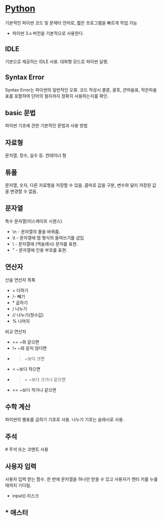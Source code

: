 # [Python](https://github.com/11618nathan/Python) 

기본적인 파이썬 코드 및 문제터 언어로, 짧은 프로그램을 빠르게 작업 가능

* 파이썬 3.x 버전을 기본적으로 사용한다.

## IDLE

기본으로 제공하는 IDLE 사용.
대화형 모드로 파이썬 실행.

## Syntax Error

Syntax Error는 파이썬의 일반적인 오류. 
코드 작성시 콜론, 괄호, 큰따옴표, 작은따옴표를 포함하여 단어의 철자까지 정확히 사용하는지를 확인.

## basic 문법

파이썬 기초에 관한 기본적인 문법과 사용 방법

## 자료형

문자열, 정수, 실수 등. 컨테이너 형

## 튜플

문자열, 숫자, 다른 자료형을  저장할 수 있음. 콤마로 값을 구분, 변수와 달리 저장된 값을 변경할 수 없음.

## 문자열

특수 문자열(이스케이프 시퀀스) 
* \n - 문자열의 줄을 바꿔줌.
* \t - 문자열에 탭 형식의 들여쓰기를 삽입
* \\ - 문자열에 \(역슬래시) 문자를 표현.
* \" - 문자열에 인용 부호를 표현.

## 연산자

산술 연산자 목록
* \+ 더하기
* /- 빼기
* \* 곱하기
* / 나누기
* // 나누기(정수값)
* % 나머지

비교 연산자
* == ~와 같으면
* != ~와 같지 않다면
* > ~보다 크면
* < ~보다 작으면
* >= ~보다 크거나 같으면
* <= ~보다 작거나 같으면

## 수학 계산

파이썬의 별표를 곱하기 기호로 사용.
나누기 기호는 슬래시로 사용.



## 주석
\# 주석 또는 코멘트 사용

## 사용자 입력
사용자 입력 받는 함수. 한 번에 문자열을 하나만 받을 수 있고 사용자가 엔터 키를 누를 때까지 기다림.
* input()
리스크

## * 애스터

